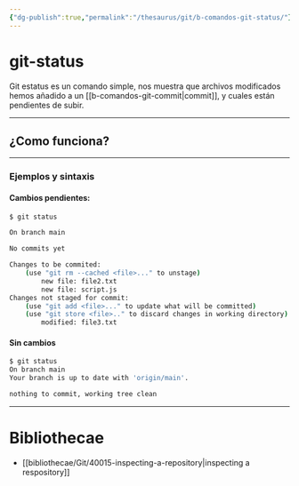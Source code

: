 ```yaml
---
{"dg-publish":true,"permalink":"/thesaurus/git/b-comandos-git-status/"}
---
```


# git-status
Git estatus es un comando simple, nos muestra que archivos modificados hemos añadido a un [[b-comandos-git-commit\|commit]], y cuales están pendientes de subir.

---
## ¿Como funciona?

---
### Ejemplos y sintaxis

#### Cambios pendientes:
```bash
$ git status

On branch main

No commits yet

Changes to be commited:
	(use "git rm --cached <file>..." to unstage)
		new file: file2.txt
		new file: script.js
Changes not staged for commit:
	(use "git add <file>..." to update what will be committed)
	(use "git store <file>.." to discard changes in working directory)
		modified: file3.txt
```

#### Sin cambios
```bash
$ git status
On branch main
Your branch is up to date with 'origin/main'.

nothing to commit, working tree clean
```
---
# Bibliothecae
- [[bibliothecae/Git/40015-inspecting-a-repository\|inspecting a respository]]